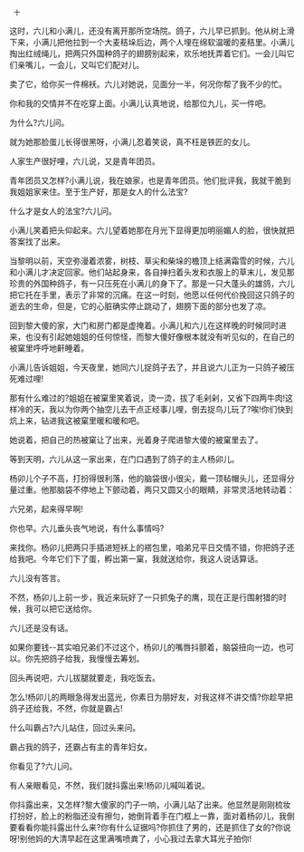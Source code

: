      十 

   这时，六儿和小满儿，还没有离开那所空场院。鸽子，六儿早已抓到。他从树上滑下来，小满儿把他拉到一个大麦秸垛后边，两个人埋在绵软温暖的麦秸里。小满儿掏出红绒绳儿，把两只外国种鸽子的翅膀别起来，欢乐地抚弄着它们。一会儿叫它们亲嘴儿，一会儿，又叫它们配对儿。 

   卖了它，给你买一件棉袄。六儿对她说，见面分一半，何况你帮了我不少的忙。

   你和我的交情并不在吃穿上面。小满儿认真地说，给那位九儿，买一件吧。

   为什么?六儿问。 

   就为她那脸蛋儿长得很黑呀，小满儿忍着笑说，真不枉是铁匠的女儿。 

   人家生产很好哩，六儿说，又是青年团员。

   青年团员又怎样?小满儿说，我在娘家，也是青年团员。他们批评我，我就干脆到我姐姐家来住。至于生产好，那是女人的什么法宝?

   什么才是女人的法宝?六儿问。 

   小满儿笑着把头仰起来。六儿望着她那在月光下显得更加明丽媚人的脸，很快就把答案找了出来。 

   当黎明以前，天空弥漫着浓雾，树枝、草尖和柴垛的檐顶上结满霜雪的时候，六儿和小满儿才决定回家。他们站起身来，各自掸扫着头发和衣服上的草末儿，发见那珍贵的外国种鸽子，有一只压死在小满儿的身下了。那是一只大蓬头的雄鸽，六儿把它托在手里，表示了非常的沉痛。在这一时刻，他愿以任何代价挽回这只鸽子的逝去的生命，但是，它的心脏确实停止跳动了，翅膀下面的部分也发了凉。 

   回到黎大傻的家，大门和房门都是虚掩着。小满儿和六儿在这样晚的时候同时进来，也没有引起她姐姐的任何惊怪，而黎大傻好像根本就没有听见似的，在自己的被窠里呼呼地鼾睡着。 

   小满儿告诉姐姐，今天夜里，她同六儿捉鸽子去了，并且说六儿正为一只鸽子被压死难过哩! 

   那有什么难过的?姐姐在被窠里笑着说，烫一烫，拔了毛剁剁，又省下四两牛肉!这样冷的天，我以为你两个抽空儿去干点正经事儿哩，倒去捉鸟儿玩了?唉!你们快到炕上来，钻进我这被窠里暖和暖和吧。

   她说着，把自己的热被窠让了出来，光着身子爬进黎大傻的被窠里去了。 

   等到天明，六儿从这一家出来，在门口遇到了鸽子的主人杨卯儿。 

   杨卯儿个子不高，打扮得很利落，他的脑袋很小很尖，戴一顶毡帽头儿，还显得分量过重。他那脑袋不停地上下颤动着，两只又圆又小的眼睛，非常灵活地转动着： 

   六兄弟，起来得早啊!

   你也早。六儿垂头丧气地说，有什么事情吗?

   来找你。杨卯儿把两只手插进短袄上的褡包里，咱弟兄平日交情不错，你把鸽子还给我吧。今年它们下了蛋，孵出第一窠，我就送给你，我这人说话算话。

   六儿没有答言。 

   不然，杨卯儿上前一步，我近来玩好了一只抓兔子的鹰，现在正是行围射猎的时候，我可以把它送给你。

   六儿还是没有话。 

   如果你要钱--其实咱兄弟们不过这个，杨卯儿的嘴唇抖颤着，脑袋扭向一边，也可以。你先把鸽子给我，我慢慢去筹划。

   回头再说吧，六儿拔腿就要走，我吃饭去。

   怎么!杨卯儿的两眼急得发出蓝光，你素日为朋好友，对我这样不讲交情?你趁早把鸽子还给我，不然，你就是霸占!

   什么叫霸占?六儿站住，回过头来问。 

   霸占我的鸽子，还霸占有主的青年妇女。

   你看见了?六儿问。 

   有人亲眼看见，不然，我们就抖露出来!杨卯儿喊叫着说。 

   你抖露出来，又怎样?黎大傻家的门子一响，小满儿站了出来。他显然是刚刚梳妆打扮好，脸上的粉脂还没有擦匀，她倒背着手在门框上一靠，面对着杨卯儿，我倒要看看你能抖露出什么来?你有什么证据吗?你抓住了男的，还是抓住了女的?你说呀!别他妈的大清早起在这里满嘴喷粪了，小心我过去拿大耳光子拍你!

